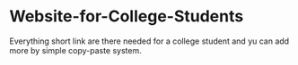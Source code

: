 # Website-for-College-Students
Everything short link are there needed for a college student and yu can add more by simple copy-paste system. 
